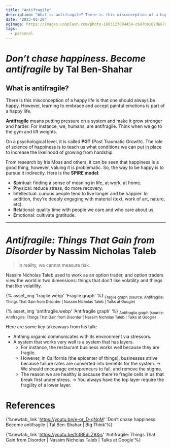 ```yaml
---
title: "Antifragile"
description: "What is antifragile? There is this misconception of a happy life is that one should always be happy. However, learning to embrace and accept painful emotions is part of a happy life"
date: "2023-01-20"
ogImage: https://images.unsplash.com/photo-1603127094454-c687bb107d68?auto=format&fit=crop&q=60&w=580&ixlib=rb-4.0.3&ixid=M3wxMjA3fDB8MHxzZWFyY2h8OHx8ZGlzb3JkZXJ8ZW58MHx8MHx8fDA%3D
tags:
  - personal
---
```


# _Don’t chase happiness. Become antifragile_ by Tal Ben-Shahar

## What is antifragile?

There is this misconception of a happy life is that one should always be happy. However, learning to embrace and accept painful emotions is part of a happy life.

**Antifragile** means putting pressure on a system and make it grow stronger and harder. For instance, we, humans, are antifragile. Think when we go to the gym and lift weights.

On a psychological level, it is called **PGT** (Post Traumatic Growth). The role of science of happiness is to teach us what conditions we can put in place to increase the likelihood of growing from hardship.

From research by Iris Moss and others, it can be seen that happiness is a good thing, however, valuing it is problematic. So, the way to be happy is to pursue it indirectly. Here is the **SPIRE model**:

- **S**piritual: finding a sense of meaning in life, at work, at home.
- **P**hysical: reduce stress, do more recovery.
- **I**ntellectual: curious people tend to live longer and be happier. In addition, they're deeply engaging with material (text, work of art, nature, etc).
- **R**elational: quality time with people we care and who care about us.
- **E**motional: cultivate gratitude.

---

# _Antifragile: Things That Gain from Disorder_ by Nassim Nicholas Taleb

> In reality, we cannot measure risk.

Nassim Nicholas Taleb used to work as an option trader, and option traders view the world in two dimensions: things that don't like volatility and things that like volatility.

{% asset_img 'fragile.webp' 'Fragile graph' %}
<sub>Fragile graph (source: Antifragille: Things That Gain from Disorder | Nassim Nicholas Taleb | Talks at Google)</sub>

{% asset_img 'antifragile.webp' 'Antifragile graph' %}
<sub>Antifragile graph (source: Antifragille: Things That Gain from Disorder | Nassim Nicholas Taleb | Talks at Google)</sub>

Here are some key takeaways from his talk:

- Anthing organic communicates with its environment via stressors.
- A system that works very well is a system that has layers.
  - For instance, the restaurant business works well because they are fragile.
  - However, in California (the epicenter of things), businesses strive because failure rates are converted into benefits for the system. &rarr; We should encourage entrepreneurs to fail, and remove the stigma.
  - The reason we are healthy is because there're fragile cells in us that break first under stress. &rarr; You always have the top layer require the fragility of a lower layer.

# References

{%newtab_link 'https://youtu.be/e-or_D-qNqM' 'Don’t chase happiness. Become antifragile | Tal Ben-Shahar | Big Think'%}

{%newtab_link 'https://youtu.be/S3REdLZ8Xis' 'Antifragile: Things That Gain from Disorder | Nassim Nicholas Taleb | Talks at Google'%}
